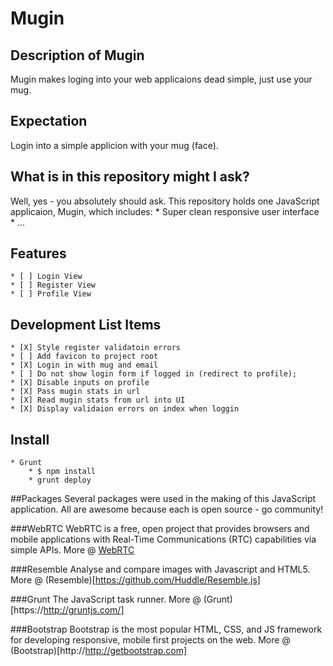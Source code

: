 # Mugin

## Description of Mugin
Mugin makes loging into your web applicaions dead simple, just use your mug.

## Expectation
Login into a simple applicion with your mug (face).

## What is in this repository might I ask?
Well, yes - you absolutely should ask. This repository holds one JavaScript applicaion, Mugin, which includes:
	* Super clean responsive user interface
	* ...

## Features
	* [ ] Login View
	* [ ] Register View
	* [ ] Profile View

## Development List Items
	* [X] Style register validatoin errors
	* [ ] Add favicon to project root
	* [X] Login in with mug and email
	* [ ] Do not show login form if logged in (redirect to profile);
	* [X] Disable inputs on profile
	* [X] Pass mugin stats in url
	* [X] Read mugin stats from url into UI
	* [X] Display validaion errors on index when loggin

	
## Install
	* Grunt
		* $ npm install
		* grunt deploy

##Packages
Several packages were used in the making of this JavaScript application. All are awesome because each is open source - go community!

###WebRTC
WebRTC is a free, open project that provides browsers and mobile applications with Real-Time Communications (RTC) capabilities via simple APIs. More @ [WebRTC](http://www.webrtc.org/)

###Resemble
Analyse and compare images with Javascript and HTML5. More @ (Resemble)[https://github.com/Huddle/Resemble.js]

###Grunt
The JavaScript task runner. More @ (Grunt)[https://http://gruntjs.com/]

###Bootstrap
Bootstrap is the most popular HTML, CSS, and JS framework for developing responsive, mobile first projects on the web. More @ (Bootstrap)[http://http://getbootstrap.com]